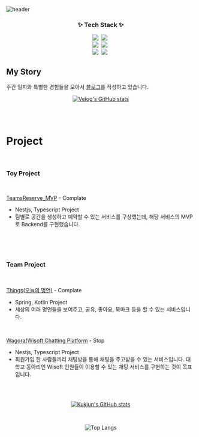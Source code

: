 ![header](https://capsule-render.vercel.app/api?type=venom&height=300&color=gradient&text=Hi%20there%20I'm%20kukjun&fontColor=00bfff&animation=twinkling&descSize=20&desc=Wellcom%20to%20kukjun%20repository)

<h3 align="center">✨ Tech Stack ✨</h3>
<div align="center">
  <img src="https://img.shields.io/badge/nest.js-20232a.svg?style=for-the-badge&logo=nestjs&logoColor=E0234E" />&nbsp
 <img src="https://img.shields.io/badge/typescript-20232a.svg?style=for-the-badge&logo=typescript&logoColor=3178C6" />&nbsp
 <br>
 <img src="https://img.shields.io/badge/java-20232a.svg?style=for-the-badge&logo=java&logoColor=61DAFB" />&nbsp
 <img src="https://img.shields.io/badge/spring-20232a.svg?style=for-the-badge&logo=spring&logoColor=6DB33F" />&nbsp
 <br>
 <img src="https://img.shields.io/badge/postgresql-20232a.svg?style=for-the-badge&logo=postgresql&logoColor=4169E1" />&nbsp
 <img src="https://img.shields.io/badge/mysql-20232a.svg?style=for-the-badge&logo=mysql&logoColor=#4479A1" />&nbsp
</div>



## My Story

주간 일지와 특별한 경험들을 모아서 [블로그](https://velog.io/@imkkuk/posts)를 작성하고 있습니다.

<div align="center" style="text-align:center">
  
  [![Velog's GitHub stats](https://velog-readme-stats.vercel.app/api?name=imkkuk)](https://github.com/eungyeole/velog-readme-stats)
  
</div>

<br>
<br>

# Project

<br>

### Toy Project

<br>

[TeamsReserve_MVP](https://github.com/kukjun/TeamsReserve_MVP_Backend) - Complate

* Nestjs, Typescript Project
* 팀별로 공간을 생성하고 예약할 수 있는 서비스를 구상했는데, 해당 서비스의 MVP로 Backend를 구현했습니다.

<br>
<br>
<br>

### Team Project

<br>

[Things(오늘의 명언)](https://github.com/wisoft-graduate/quotation-api-server) - Complate
* Spring, Kotlin Project
* 세상의 여러 명언들을 보여주고, 공유, 좋아요, 북마크 등을 할 수 있는 서비스입니다.

<br>

[Wagora(Wisoft Chatting Platform](https://github.com/wagora-chat/wagora-chat-backend) - Stop
* Nestjs, Typescript Project
* 회원가입 한 사람들끼리 채팅방을 통해 채팅을 주고받을 수 있는 서비스입니다. 대학교 동아리인 Wisoft 인원들이 이용할 수 있는 채팅 서비스를 구현하는 것이 목표입니다.

<br>
<br>


<div align="center">

[![Kukjun's GitHub stats](https://github-readme-stats.vercel.app/api?username=kukjun)](https://github.com/anuraghazra/github-readme-stats)

<br>

![Top Langs](https://github-readme-stats.vercel.app/api/top-langs/?username=kukjun&layout=compact)

</div>



<!--
**kukjun/kukjun** is a ✨ _special_ ✨ repository because its `README.md` (this file) appears on your GitHub profile.

Here are some ideas to get you started:

- 🔭 I’m currently working on ...
- 🌱 I’m currently learning ...
- 👯 I’m looking to collaborate on ...
- 🤔 I’m looking for help with ...
- 💬 Ask me about ...
- 📫 How to reach me: ...
- 😄 Pronouns: ...
- ⚡ Fun fact: ...
  -->
